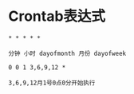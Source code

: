 # Crontab表达式

```
* * * * *
```

```
分钟 小时 dayofmonth 月份 dayofweek
```



```
0 0 1 3,6,9,12 *
```

```
3,6,9,12月1号0点0分开始执行
```

